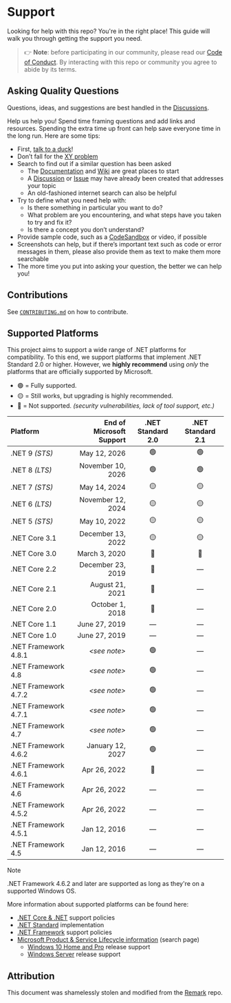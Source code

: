 # Support

Looking for help with this repo? You're in the right place!
This guide will walk you through getting the support you need.

> 👉 **Note**: before participating in our community,
> please read our [Code of Conduct][coc].
> By interacting with this repo or community
> you agree to abide by its terms.

## Asking Quality Questions

Questions, ideas, and suggestions are best handled
in the [Discussions][discussions].

Help us help you!
Spend time framing questions and add links and resources.
Spending the extra time up front can help save everyone time in the long run.
Here are some tips:

- First, [talk to a duck][rubberduck]!
- Don’t fall for the [XY problem][xy]
- Search to find out if a similar question has been asked
  - The [Documentation][docs] and [Wiki][wiki] are great places to start
  - A [Discussion][discussions] or [Issue][issues]
    may have already been created that addresses your topic
  - An old-fashioned internet search can also be helpful
- Try to define what you need help with:
  - Is there something in particular you want to do?
  - What problem are you encountering,
    and what steps have you taken to try and fix it?
  - Is there a concept you don’t understand?
- Provide sample code, such as a [CodeSandbox][sandbox] or video, if possible
- Screenshots can help, but if there’s important text
  such as code or error messages in them,
  please also provide them as text to make them more searchable
- The more time you put into asking your question, the better we can help you!

## Contributions

See [`CONTRIBUTING.md`][contrib] on how to contribute.

## Supported Platforms

This project aims to support a wide range of .NET platforms for compatibility.
To this end, we support platforms that implement .NET Standard 2.0 or higher.
However, we **highly recommend** using _only_ the platforms that are
officially supported by Microsoft.

- 🟢 = Fully supported.
- 🟡 = Still works, but upgrading is highly recommended.
- 🔴 = Not supported. _(security vulnerabilities, lack of tool support, etc.)_

| Platform             | End of<br/>Microsoft Support | .NET Standard<br/>2.0 | .NET Standard<br/>2.1 |
| :------------------- | ---------------------------: | :-------------------: | :-------------------: |
| .NET 9 _(STS)_       |                 May 12, 2026 |          🟢           |          🟢           |
| .NET 8 _(LTS)_       |            November 10, 2026 |          🟢           |          🟢           |
| .NET 7 _(STS)_       |                 May 14, 2024 |          🟡           |          🟡           |
| .NET 6 _(LTS)_       |            November 12, 2024 |          🟡           |          🟡           |
| .NET 5 _(STS)_       |                 May 10, 2022 |          🟡           |          🟡           |
| .NET Core 3.1        |            December 13, 2022 |          🟡           |          🟡           |
| .NET Core 3.0        |                March 3, 2020 |          🔴           |          🔴           |
| .NET Core 2.2        |            December 23, 2019 |          🔴           |           —           |
| .NET Core 2.1        |              August 21, 2021 |          🔴           |           —           |
| .NET Core 2.0        |              October 1, 2018 |          🔴           |           —           |
| .NET Core 1.1        |                June 27, 2019 |           —           |           —           |
| .NET Core 1.0        |                June 27, 2019 |           —           |           —           |
| .NET Framework 4.8.1 |               _\<see note\>_ |          🟢           |           —           |
| .NET Framework 4.8   |               _\<see note\>_ |          🟢           |           —           |
| .NET Framework 4.7.2 |               _\<see note\>_ |          🟢           |           —           |
| .NET Framework 4.7.1 |               _\<see note\>_ |          🟢           |           —           |
| .NET Framework 4.7   |               _\<see note\>_ |          🟢           |           —           |
| .NET Framework 4.6.2 |             January 12, 2027 |          🟢           |           —           |
| .NET Framework 4.6.1 |                 Apr 26, 2022 |          🔴           |           —           |
| .NET Framework 4.6   |                 Apr 26, 2022 |           —           |           —           |
| .NET Framework 4.5.2 |                 Apr 26, 2022 |           —           |           —           |
| .NET Framework 4.5.1 |                 Jan 12, 2016 |           —           |           —           |
| .NET Framework 4.5   |                 Jan 12, 2016 |           —           |           —           |

> [!NOTE]
> .NET Framework 4.6.2 and later are supported as long as they're on a supported
> Windows OS.

More information about supported platforms can be found here:

- [.NET Core & .NET][netCore] support policies
- [.NET Standard][netStandard] implementation
- [.NET Framework][netFramework] support policies
- [Microsoft Product & Service Lifecycle information][winLifecycle] (search page)
  - [Windows 10 Home and Pro][winHomePro] release support
  - [Windows Server][winServer] release support

## Attribution

This document was shamelessly stolen and modified
from the [Remark][remark] repo.

<!-- Source Code URIs -->

[docs]: /docs
[coc]: /CODE_OF_CONDUCT.md
[contrib]: /CONTRIBUTING.md

<!-- GitHub Repo URIs -->

[discussions]: https://github.com/TaffarelJr/.template-NuGet/discussions
[issues]: https://github.com/TaffarelJr/.template-NuGet/issues
[wiki]: https://github.com/TaffarelJr/.template-NuGet/wiki

<!-- Public URIs -->

[netCore]: https://dotnet.microsoft.com/platform/support/policy/dotnet-core
[netFramework]: https://docs.microsoft.com/en-us/lifecycle/products/microsoft-net-framework
[netStandard]: https://docs.microsoft.com/en-us/dotnet/standard/net-standard
[remark]: https://github.com/remarkjs/.github/blob/main/support.md
[rubberduck]: https://rubberduckdebugging.com
[sandbox]: https://codesandbox.io
[winHomePro]: https://docs.microsoft.com/en-us/lifecycle/products/windows-10-home-and-pro
[winLifecycle]: https://docs.microsoft.com/en-us/lifecycle/products
[winServer]: https://docs.microsoft.com/en-us/lifecycle/products/windows-server
[xy]: https://meta.stackexchange.com/questions/66377/what-is-the-xy-problem/66378#66378
